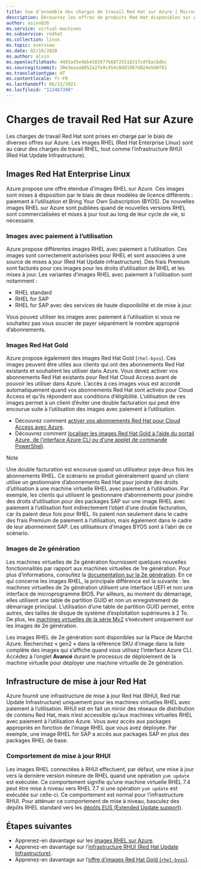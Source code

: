 ```yaml
---
title: Vue d’ensemble des charges de travail Red Hat sur Azure | Microsoft Docs
description: Découvrez les offres de produits Red Hat disponibles sur Azure.
author: asinn826
ms.service: virtual-machines
ms.subservice: redhat
ms.collection: linux
ms.topic: overview
ms.date: 02/10/2020
ms.author: alsin
ms.openlocfilehash: 4403a45e4bb4383977b68725518317cdf8acbdbc
ms.sourcegitcommit: 30e3eaaa8852a2fe9c454c0dd1967d824e5d6f81
ms.translationtype: HT
ms.contentlocale: fr-FR
ms.lasthandoff: 06/22/2021
ms.locfileid: "112467398"
---
```

# <a name="red-hat-workloads-on-azure"></a>Charges de travail Red Hat sur Azure

Les charges de travail Red Hat sont prises en charge par le biais de diverses offres sur Azure. Les images RHEL (Red Hat Enterprise Linux) sont au cœur des charges de travail RHEL, tout comme l’infrastructure RHUI (Red Hat Update Infrastructure).

## <a name="red-hat-enterprise-linux-images"></a>Images Red Hat Enterprise Linux

Azure propose une offre étendue d’images RHEL sur Azure. Ces images sont mises à disposition par le biais de deux modèles de licence différents : paiement à l’utilisation et Bring Your Own Subscription (BYOS). De nouvelles images RHEL sur Azure sont publiées quand de nouvelles versions RHEL sont commercialisées et mises à jour tout au long de leur cycle de vie, si nécessaire.

### <a name="pay-as-you-go-images"></a>Images avec paiement à l’utilisation

Azure propose différentes images RHEL avec paiement à l’utilisation. Ces images sont correctement autorisées pour RHEL et sont associées à une source de mises à jour (Red Hat Update infrastructure). Des frais Premium sont facturés pour ces images pour les droits d’utilisation de RHEL et les mises à jour. Les variantes d’images RHEL avec paiement à l’utilisation sont notamment :

* RHEL standard
* RHEL for SAP
* RHEL for SAP avec des services de haute disponibilité et de mise à jour.

Vous pouvez utiliser les images avec paiement à l’utilisation si vous ne souhaitez pas vous soucier de payer séparément le nombre approprié d’abonnements.

### <a name="red-hat-gold-images"></a>Images Red Hat Gold

Azure propose également des images Red Hat Gold (`rhel-byos`). Ces images peuvent être utiles aux clients qui ont des abonnements Red Hat existants et souhaitent les utiliser dans Azure. Vous devez activer vos abonnements Red Hat existants pour Red Hat Cloud Access avant de pouvoir les utiliser dans Azure. L’accès à ces images vous est accordé automatiquement quand vos abonnements Red Hat sont activés pour Cloud Access et qu’ils répondent aux conditions d’éligibilité. L’utilisation de ces images permet à un client d’éviter une double facturation qui peut être encourue suite à l’utilisation des images avec paiement à l’utilisation.
* Découvrez comment [activer vos abonnements Red Hat pour Cloud Access avec Azure](https://access.redhat.com/documentation/en-us/red_hat_subscription_management/1/html/red_hat_cloud_access_reference_guide/red-hat-cloud-access-program-overview_cloud-access#ref_ca-unit-conversion_cloud-access).
* Découvrez comment [localiser les images Red Hat Gold à l’aide du portail Azure, de l’interface Azure CLI ou d’une applet de commande PowerShell](./byos.md).

> [!NOTE]
> Une double facturation est encourue quand un utilisateur paye deux fois les abonnements RHEL. Ce scénario se produit généralement quand un client utilise un gestionnaire d’abonnements Red Hat pour joindre des droits d’utilisation à une machine virtuelle RHEL avec paiement à l’utilisation. Par exemple, les clients qui utilisent le gestionnaire d’abonnements pour joindre des droits d’utilisation pour des packages SAP sur une image RHEL avec paiement à l’utilisation font indirectement l’objet d’une double facturation, car ils paient deux fois pour RHEL. Ils paient non seulement dans le cadre des frais Premium de paiement à l’utilisation, mais également dans le cadre de leur abonnement SAP. Les utilisateurs d’images BYOS sont à l’abri de ce scénario.

### <a name="generation-2-images"></a>Images de 2e génération

Les machines virtuelles de 2e génération fournissent quelques nouvelles fonctionnalités par rapport aux machines virtuelles de 1re génération. Pour plus d’informations, consultez la [documentation sur la 2e génération](../../generation-2.md). En ce qui concerne les images RHEL, la principale différence est la suivante : les machines virtuelles de 2e génération utilisent une interface UEFI et non une interface de microprogramme BIOS. Par ailleurs, au moment du démarrage, elles utilisent une table de partition GUID et non un enregistrement de démarrage principal. L’utilisation d’une table de partition GUID permet, entre autres, des tailles de disque de système d’exploitation supérieures à 2 To. De plus, les [machines virtuelles de la série Mv2](../../mv2-series.md) s’exécutent uniquement sur les images de 2e génération.

Les images RHEL de 2e génération sont disponibles sur la Place de Marché Azure. Recherchez « gen2 » dans la référence SKU d’image dans la liste complète des images qui s’affiche quand vous utilisez l’interface Azure CLI. Accédez à l’onglet **Avancé** durant le processus de déploiement de la machine virtuelle pour déployer une machine virtuelle de 2e génération.

## <a name="red-hat-update-infrastructure"></a>Infrastructure de mise à jour Red Hat

Azure fournit une infrastructure de mise à jour Red Hat (RHUI, Red Hat Update Infrastructure) uniquement pour les machines virtuelles RHEL avec paiement à l’utilisation. RHUI est en fait un miroir des réseaux de distribution de contenu Red Hat, mais n’est accessible qu’aux machines virtuelles RHEL avec paiement à l’utilisation Azure. Vous avez accès aux packages appropriés en fonction de l’image RHEL que vous avez déployée. Par exemple, une image RHEL for SAP a accès aux packages SAP en plus des packages RHEL de base.

### <a name="rhui-update-behavior"></a>Comportement de mise à jour RHUI

Les images RHEL connectées à RHUI effectuent, par défaut, une mise à jour vers la dernière version mineure de RHEL quand une opération `yum update` est exécutée. Ce comportement signifie qu’une machine virtuelle RHEL 7.4 peut être mise à niveau vers RHEL 7.7 si une opération `yum update` est exécutée sur celle-ci. Ce comportement est normal pour l’infrastructure RHUI. Pour atténuer ce comportement de mise à niveau, basculez des dépôts RHEL standard vers les [dépôts EUS (Extended Update support)](./redhat-rhui.md#rhel-eus-and-version-locking-rhel-vms).

## <a name="next-steps"></a>Étapes suivantes

* Apprenez-en davantage sur les [images RHEL sur Azure](./redhat-images.md).
* Apprenez-en davantage sur l’[infrastructure RHUI (Red Hat Update Infrastructure)](./redhat-rhui.md).
* Apprenez-en davantage sur l’[offre d’images Red Hat Gold (`rhel-byos`)](./byos.md).
